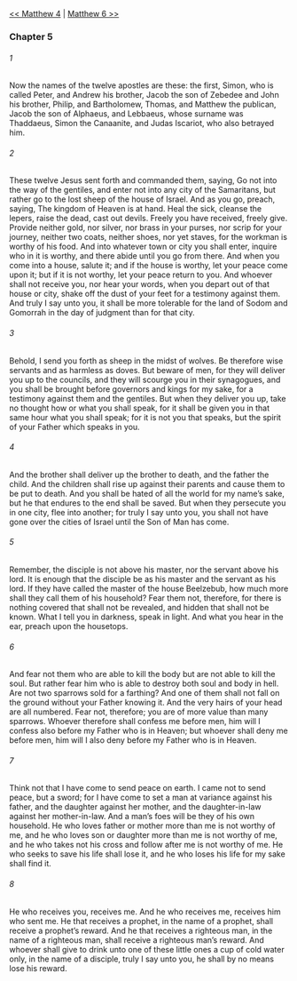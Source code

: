 [<< Matthew 4](Matthew%204)  |  [Matthew 6 >>](Matthew%206)

### Chapter 5
###### 1
Now the names of the twelve apostles are these: the first, Simon, who is called Peter, and Andrew his brother, Jacob the son of Zebedee and John his brother, Philip, and Bartholomew, Thomas, and Matthew the publican, Jacob the son of Alphaeus, and Lebbaeus, whose surname was Thaddaeus, Simon the Canaanite, and Judas Iscariot, who also betrayed him.

###### 2
These twelve Jesus sent forth and commanded them, saying, Go not into the way of the gentiles, and enter not into any city of the Samaritans, but rather go to the lost sheep of the house of Israel. And as you go, preach, saying, The kingdom of Heaven is at hand. Heal the sick, cleanse the lepers, raise the dead, cast out devils. Freely you have received, freely give. Provide neither gold, nor silver, nor brass in your purses, nor scrip for your journey, neither two coats, neither shoes, nor yet staves, for the workman is worthy of his food. And into whatever town or city you shall enter, inquire who in it is worthy, and there abide until you go from there. And when you come into a house, salute it; and if the house is worthy, let your peace come upon it; but if it is not worthy, let your peace return to you. And whoever shall not receive you, nor hear your words, when you depart out of that house or city, shake off the dust of your feet for a testimony against them. And truly I say unto you, it shall be more tolerable for the land of Sodom and Gomorrah in the day of judgment than for that city.

###### 3
Behold, I send you forth as sheep in the midst of wolves. Be therefore wise servants and as harmless as doves. But beware of men, for they will deliver you up to the councils, and they will scourge you in their synagogues, and you shall be brought before governors and kings for my sake, for a testimony against them and the gentiles. But when they deliver you up, take no thought how or what you shall speak, for it shall be given you in that same hour what you shall speak; for it is not you that speaks, but the spirit of your Father which speaks in you.

###### 4
And the brother shall deliver up the brother to death, and the father the child. And the children shall rise up against their parents and cause them to be put to death. And you shall be hated of all the world for my name’s sake, but he that endures to the end shall be saved. But when they persecute you in one city, flee into another; for truly I say unto you, you shall not have gone over the cities of Israel until the Son of Man has come.

###### 5
Remember, the disciple is not above his master, nor the servant above his lord. It is enough that the disciple be as his master and the servant as his lord. If they have called the master of the house Beelzebub, how much more shall they call them of his household? Fear them not, therefore, for there is nothing covered that shall not be revealed, and hidden that shall not be known. What I tell you in darkness, speak in light. And what you hear in the ear, preach upon the housetops.

###### 6
And fear not them who are able to kill the body but are not able to kill the soul. But rather fear him who is able to destroy both soul and body in hell. Are not two sparrows sold for a farthing? And one of them shall not fall on the ground without your Father knowing it. And the very hairs of your head are all numbered. Fear not, therefore; you are of more value than many sparrows. Whoever therefore shall confess me before men, him will I confess also before my Father who is in Heaven; but whoever shall deny me before men, him will I also deny before my Father who is in Heaven.

###### 7
Think not that I have come to send peace on earth. I came not to send peace, but a sword; for I have come to set a man at variance against his father, and the daughter against her mother, and the daughter-in-law against her mother-in-law. And a man’s foes will be they of his own household. He who loves father or mother more than me is not worthy of me, and he who loves son or daughter more than me is not worthy of me, and he who takes not his cross and follow after me is not worthy of me. He who seeks to save his life shall lose it, and he who loses his life for my sake shall find it.

###### 8
He who receives you, receives me. And he who receives me, receives him who sent me. He that receives a prophet, in the name of a prophet, shall receive a prophet’s reward. And he that receives a righteous man, in the name of a righteous man, shall receive a righteous man’s reward. And whoever shall give to drink unto one of these little ones a cup of cold water only, in the name of a disciple, truly I say unto you, he shall by no means lose his reward.